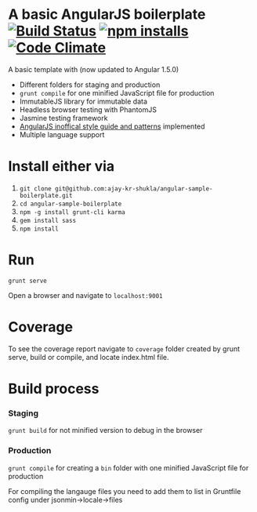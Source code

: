 # A basic AngularJS boilerplate [![Build Status](https://travis-ci.org/gruberb/angular-boilerplate.svg?branch=master)](https://travis-ci.org/gruberb/angular-boilerplate) [![npm installs](https://img.shields.io/npm/dm/angular-karma-boilerplate.svg?style=flat)](https://github.com/gruberb/angular-boilerplate) [![Code Climate](https://codeclimate.com/github/gruberb/angular-boilerplate/badges/gpa.svg)](https://codeclimate.com/github/gruberb/angular-boilerplate)

A basic template with (now updated to Angular 1.5.0)
- Different folders for staging and production
- `grunt compile` for one minified JavaScript file for production
- ImmutableJS library for immutable data
- Headless browser testing with PhantomJS
- Jasmine testing framework
- [AngularJS inoffical style guide and patterns](https://github.com/johnpapa/angular-styleguide) implemented
- Multiple language support


# Install either via

1. `git clone git@github.com:ajay-kr-shukla/angular-sample-boilerplate.git`
2. `cd angular-sample-boilerplate`
3. `npm -g install grunt-cli karma`
4. `gem install sass`
4. `npm install`

# Run

`grunt serve`

Open a browser and navigate to `localhost:9001`

# Coverage

To see the coverage report navigate to `coverage` folder created by grunt serve, build or compile, and locate index.html file.

# Build process

### Staging

`grunt build` for not minified version to debug in the browser

### Production

`grunt compile` for creating a `bin` folder with one minified JavaScript file for production

For compiling the langauge files you need to add them to list in Gruntfile config under jsonmin->locale->files
